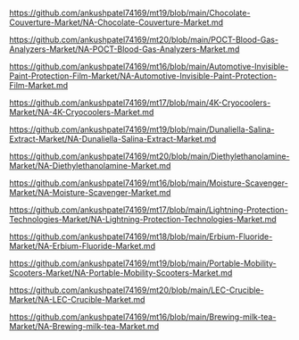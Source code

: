 <p><a href="https://github.com/ankushpatel74169/mt19/blob/main/Chocolate-Couverture-Market/NA-Chocolate-Couverture-Market.md">https://github.com/ankushpatel74169/mt19/blob/main/Chocolate-Couverture-Market/NA-Chocolate-Couverture-Market.md</a></p><p><a href="https://github.com/ankushpatel74169/mt20/blob/main/POCT-Blood-Gas-Analyzers-Market/NA-POCT-Blood-Gas-Analyzers-Market.md">https://github.com/ankushpatel74169/mt20/blob/main/POCT-Blood-Gas-Analyzers-Market/NA-POCT-Blood-Gas-Analyzers-Market.md</a></p><p><a href="https://github.com/ankushpatel74169/mt16/blob/main/Automotive-Invisible-Paint-Protection-Film-Market/NA-Automotive-Invisible-Paint-Protection-Film-Market.md">https://github.com/ankushpatel74169/mt16/blob/main/Automotive-Invisible-Paint-Protection-Film-Market/NA-Automotive-Invisible-Paint-Protection-Film-Market.md</a></p><p><a href="https://github.com/ankushpatel74169/mt17/blob/main/4K-Cryocoolers-Market/NA-4K-Cryocoolers-Market.md">https://github.com/ankushpatel74169/mt17/blob/main/4K-Cryocoolers-Market/NA-4K-Cryocoolers-Market.md</a></p><p><a href="https://github.com/ankushpatel74169/mt19/blob/main/Dunaliella-Salina-Extract-Market/NA-Dunaliella-Salina-Extract-Market.md">https://github.com/ankushpatel74169/mt19/blob/main/Dunaliella-Salina-Extract-Market/NA-Dunaliella-Salina-Extract-Market.md</a></p><p><a href="https://github.com/ankushpatel74169/mt20/blob/main/Diethylethanolamine-Market/NA-Diethylethanolamine-Market.md">https://github.com/ankushpatel74169/mt20/blob/main/Diethylethanolamine-Market/NA-Diethylethanolamine-Market.md</a></p><p><a href="https://github.com/ankushpatel74169/mt16/blob/main/Moisture-Scavenger-Market/NA-Moisture-Scavenger-Market.md">https://github.com/ankushpatel74169/mt16/blob/main/Moisture-Scavenger-Market/NA-Moisture-Scavenger-Market.md</a></p><p><a href="https://github.com/ankushpatel74169/mt17/blob/main/Lightning-Protection-Technologies-Market/NA-Lightning-Protection-Technologies-Market.md">https://github.com/ankushpatel74169/mt17/blob/main/Lightning-Protection-Technologies-Market/NA-Lightning-Protection-Technologies-Market.md</a></p><p><a href="https://github.com/ankushpatel74169/mt18/blob/main/Erbium-Fluoride-Market/NA-Erbium-Fluoride-Market.md">https://github.com/ankushpatel74169/mt18/blob/main/Erbium-Fluoride-Market/NA-Erbium-Fluoride-Market.md</a></p><p><a href="https://github.com/ankushpatel74169/mt19/blob/main/Portable-Mobility-Scooters-Market/NA-Portable-Mobility-Scooters-Market.md">https://github.com/ankushpatel74169/mt19/blob/main/Portable-Mobility-Scooters-Market/NA-Portable-Mobility-Scooters-Market.md</a></p><p><a href="https://github.com/ankushpatel74169/mt20/blob/main/LEC-Crucible-Market/NA-LEC-Crucible-Market.md">https://github.com/ankushpatel74169/mt20/blob/main/LEC-Crucible-Market/NA-LEC-Crucible-Market.md</a></p><p><a href="https://github.com/ankushpatel74169/mt16/blob/main/Brewing-milk-tea-Market/NA-Brewing-milk-tea-Market.md">https://github.com/ankushpatel74169/mt16/blob/main/Brewing-milk-tea-Market/NA-Brewing-milk-tea-Market.md</a></p>
